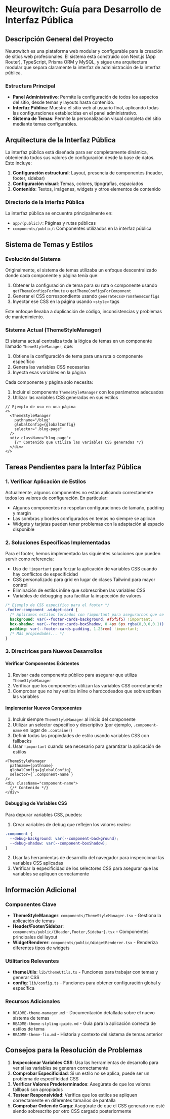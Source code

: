 # Neurowitch: Guía para Desarrollo de Interfaz Pública

## Descripción General del Proyecto

Neurowitch es una plataforma web modular y configurable para la creación de sitios web profesionales. El sistema está construido con Next.js (App Router), TypeScript, Prisma ORM y MySQL, y sigue una arquitectura modular que separa claramente la interfaz de administración de la interfaz pública.

### Estructura Principal

- **Panel Administrativo**: Permite la configuración de todos los aspectos del sitio, desde temas y layouts hasta contenido.
- **Interfaz Pública**: Muestra el sitio web al usuario final, aplicando todas las configuraciones establecidas en el panel administrativo.
- **Sistema de Temas**: Permite la personalización visual completa del sitio mediante temas configurables.

## Arquitectura de la Interfaz Pública

La interfaz pública está diseñada para ser completamente dinámica, obteniendo todos sus valores de configuración desde la base de datos. Esto incluye:

1. **Configuración estructural**: Layout, presencia de componentes (header, footer, sidebar)
2. **Configuración visual**: Temas, colores, tipografías, espaciados
3. **Contenido**: Textos, imágenes, widgets y otros elementos de contenido

### Directorio de la Interfaz Pública

La interfaz pública se encuentra principalmente en:
- `app/(public)/`: Páginas y rutas públicas
- `components/public/`: Componentes utilizados en la interfaz pública

## Sistema de Temas y Estilos

### Evolución del Sistema

Originalmente, el sistema de temas utilizaba un enfoque descentralizado donde cada componente y página tenía que:
1. Obtener la configuración de tema para su ruta o componente usando `getThemeConfigsForRoute` o `getThemeConfigsForComponent`
2. Generar el CSS correspondiente usando `generateCssFromThemeConfigs`
3. Inyectar ese CSS en la página usando `<style>` tags

Este enfoque llevaba a duplicación de código, inconsistencias y problemas de mantenimiento.

### Sistema Actual (ThemeStyleManager)

El sistema actual centraliza toda la lógica de temas en un componente llamado `ThemeStyleManager`, que:

1. Obtiene la configuración de tema para una ruta o componente específico
2. Genera las variables CSS necesarias
3. Inyecta esas variables en la página

Cada componente y página solo necesita:
1. Incluir el componente `ThemeStyleManager` con los parámetros adecuados
2. Utilizar las variables CSS generadas en sus estilos

```tsx
// Ejemplo de uso en una página
<>
  <ThemeStyleManager
    pathname="/blog"
    globalConfig={globalConfig}
    selector=".blog-page"
  />
  <div className="blog-page">
    {/* Contenido que utiliza las variables CSS generadas */}
  </div>
</>
```

## Tareas Pendientes para la Interfaz Pública

### 1. Verificar Aplicación de Estilos

Actualmente, algunos componentes no están aplicando correctamente todos los valores de configuración. En particular:

- Algunos componentes no respetan configuraciones de tamaño, padding y margin
- Las sombras y bordes configurados en temas no siempre se aplican
- Widgets y tarjetas pueden tener problemas con la adaptación al espacio disponible

### 2. Soluciones Específicas Implementadas

Para el footer, hemos implementado las siguientes soluciones que pueden servir como referencia:

- Uso de `!important` para forzar la aplicación de variables CSS cuando hay conflictos de especificidad
- CSS personalizado para grid en lugar de clases Tailwind para mayor control
- Eliminación de estilos inline que sobrescriben las variables CSS
- Variables de debugging para facilitar la inspección de valores

```css
/* Ejemplo de CSS específico para el footer */
.footer-component .widget-card {
  /* Aplicamos estilos forzados con !important para asegurarnos que se apliquen */
  background: var(--footer-cards-background, #f5f5f5) !important;
  box-shadow: var(--footer-cards-boxShadow, 0 4px 6px rgba(0,0,0,0.1)) !important;
  padding: var(--footer-cards-padding, 1.25rem) !important;
  /* Más propiedades... */
}
```

### 3. Directrices para Nuevos Desarrollos

#### Verificar Componentes Existentes

1. Revisar cada componente público para asegurar que utiliza `ThemeStyleManager`
2. Verificar que los componentes utilizan las variables CSS correctamente
3. Comprobar que no hay estilos inline o hardcodeados que sobrescriban las variables

#### Implementar Nuevos Componentes

1. Incluir siempre `ThemeStyleManager` al inicio del componente
2. Utilizar un selector específico y descriptivo (por ejemplo, `.component-name` en lugar de `.container`)
3. Definir todas las propiedades de estilo usando variables CSS con fallbacks
4. Usar `!important` cuando sea necesario para garantizar la aplicación de estilos

```tsx
<ThemeStyleManager
  pathname={pathname}
  globalConfig={globalConfig}
  selector={`.component-name`}
/>
<div className="component-name">
  {/* Contenido */}
</div>
```

#### Debugging de Variables CSS

Para depurar variables CSS, puedes:

1. Crear variables de debug que reflejen los valores reales:
```css
.component {
  --debug-background: var(--component-background);
  --debug-shadow: var(--component-boxShadow);
}
```

2. Usar las herramientas de desarrollo del navegador para inspeccionar las variables CSS aplicadas
3. Verificar la especificidad de los selectores CSS para asegurar que las variables se apliquen correctamente

## Información Adicional

### Componentes Clave

- **ThemeStyleManager**: `components/ThemeStyleManager.tsx` - Gestiona la aplicación de temas
- **Header/Footer/Sidebar**: `components/public/{Header,Footer,Sidebar}.tsx` - Componentes principales del layout
- **WidgetRenderer**: `components/public/WidgetRenderer.tsx` - Renderiza diferentes tipos de widgets

### Utilitarios Relevantes

- **themeUtils**: `lib/themeUtils.ts` - Funciones para trabajar con temas y generar CSS
- **config**: `lib/config.ts` - Funciones para obtener configuración global y específica

### Recursos Adicionales

- `README-theme-manager.md` - Documentación detallada sobre el nuevo sistema de temas
- `README-theme-styling-guide.md` - Guía para la aplicación correcta de estilos de tema
- `README-theme-fix.md` - Historia y contexto del sistema de temas anterior

## Consejos para la Resolución de Problemas

1. **Inspeccionar Variables CSS**: Usa las herramientas de desarrollo para ver si las variables se generan correctamente
2. **Comprobar Especificidad**: Si un estilo no se aplica, puede ser un problema de especificidad CSS
3. **Verificar Valores Predeterminados**: Asegúrate de que los valores fallback son apropiados
4. **Testear Responsividad**: Verifica que los estilos se apliquen correctamente en diferentes tamaños de pantalla
5. **Comprobar Orden de Carga**: Asegúrate de que el CSS generado no esté siendo sobrescrito por otro CSS cargado posteriormente
